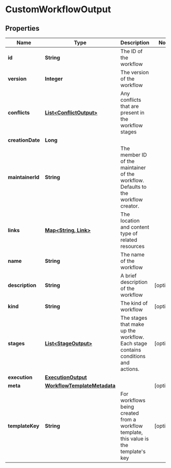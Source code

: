 

# CustomWorkflowOutput


## Properties

| Name | Type | Description | Notes |
|------------ | ------------- | ------------- | -------------|
|**id** | **String** | The ID of the workflow |  |
|**version** | **Integer** | The version of the workflow |  |
|**conflicts** | [**List&lt;ConflictOutput&gt;**](ConflictOutput.md) | Any conflicts that are present in the workflow stages |  |
|**creationDate** | **Long** |  |  |
|**maintainerId** | **String** | The member ID of the maintainer of the workflow. Defaults to the workflow creator. |  |
|**links** | [**Map&lt;String, Link&gt;**](Link.md) | The location and content type of related resources |  |
|**name** | **String** | The name of the workflow |  |
|**description** | **String** | A brief description of the workflow |  [optional] |
|**kind** | **String** | The kind of workflow |  [optional] |
|**stages** | [**List&lt;StageOutput&gt;**](StageOutput.md) | The stages that make up the workflow. Each stage contains conditions and actions. |  [optional] |
|**execution** | [**ExecutionOutput**](ExecutionOutput.md) |  |  |
|**meta** | [**WorkflowTemplateMetadata**](WorkflowTemplateMetadata.md) |  |  [optional] |
|**templateKey** | **String** | For workflows being created from a workflow template, this value is the template&#39;s key |  [optional] |



